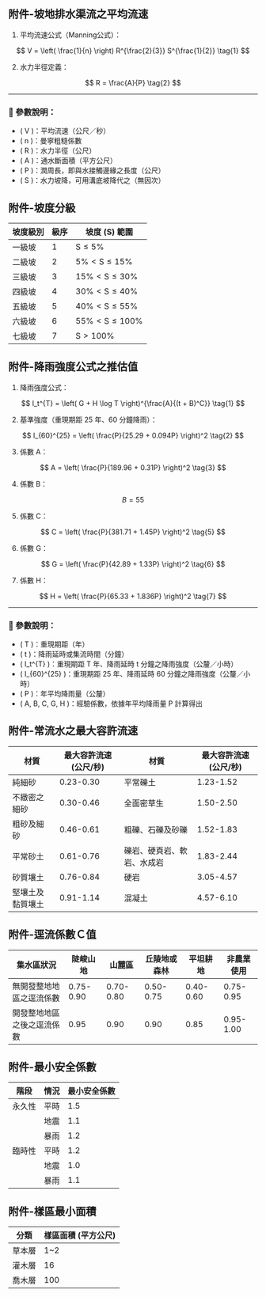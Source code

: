 ## 附件-坡地排水渠流之平均流速

1. 平均流速公式（Manning公式）：

$$
V = \left( \frac{1}{n} \right) R^{\frac{2}{3}} S^{\frac{1}{2}} \tag{1}
$$

2. 水力半徑定義：

$$
R = \frac{A}{P} \tag{2}
$$

---

### 📖 參數說明：

- \( V \)：平均流速（公尺／秒）  
- \( n \)：曼寧粗糙係數  
- \( R \)：水力半徑（公尺）  
- \( A \)：通水斷面積（平方公尺）  
- \( P \)：潤周長，即與水接觸邊緣之長度（公尺）  
- \( S \)：水力坡降，可用溝底坡降代之（無因次）  


## 附件-坡度分級

| 坡度級別 | 級序 | 坡度 (S) 範圍      |
|----------|------|--------------------|
| 一級坡   | 1    | $\text{S} \leq 5\%$   |
| 二級坡   | 2    | $5\% < \text{S} \leq 15\%$  |
| 三級坡   | 3    | $15\% < \text{S} \leq 30\%$ |
| 四級坡   | 4    | $30\% < \text{S} \leq 40\%$ |
| 五級坡   | 5    | $40\% < \text{S} \leq 55\%$ |
| 六級坡   | 6    | $55\% < \text{S} \leq 100\%$|
| 七級坡   | 7    | $\text{S} > 100\%$  |


## 附件-降雨強度公式之推估值

1. 降雨強度公式：

$$
I_t^{T} = \left( G + H \log T \right)^{\frac{A}{(t + B)^C}} \tag{1}
$$

2. 基準強度（重現期距 25 年、60 分鐘降雨）：

$$
I_{60}^{25} = \left( \frac{P}{25.29 + 0.094P} \right)^2 \tag{2}
$$

3. 係數 A：

$$
A = \left( \frac{P}{189.96 + 0.31P} \right)^2 \tag{3}
$$

4. 係數 B：

$$
B = 55 \tag{4}
$$

5. 係數 C：

$$
C = \left( \frac{P}{381.71 + 1.45P} \right)^2 \tag{5}
$$

6. 係數 G：

$$
G = \left( \frac{P}{42.89 + 1.33P} \right)^2 \tag{6}
$$

7. 係數 H：

$$
H = \left( \frac{P}{65.33 + 1.836P} \right)^2 \tag{7}
$$

---

### 📖 參數說明：

- \( T \)：重現期距（年）  
- \( t \)：降雨延時或集流時間（分鐘）  
- \( I_t^{T} \)：重現期距 T 年、降雨延時 t 分鐘之降雨強度（公釐／小時）  
- \( I_{60}^{25} \)：重現期距 25 年、降雨延時 60 分鐘之降雨強度（公釐／小時）  
- \( P \)：年平均降雨量（公釐）  
- \( A, B, C, G, H \)：經驗係數，依據年平均降雨量 P 計算得出  


## 附件-常流水之最大容許流速

| 材質         | 最大容許流速 (公尺/秒) | 材質             | 最大容許流速 (公尺/秒) |
|--------------|----------------------|------------------|----------------------|
| 純細砂       | 0.23-0.30            | 平常礫土         | 1.23-1.52            |
| 不緻密之細砂 | 0.30-0.46            | 全面密草生       | 1.50-2.50            |
| 粗砂及細砂   | 0.46-0.61            | 粗礫、石礫及砂礫 | 1.52-1.83            |
| 平常砂土     | 0.61-0.76            | 礫岩、硬頁岩、軟岩、水成岩 | 1.83-2.44            |
| 砂質壤土     | 0.76-0.84            | 硬岩             | 3.05-4.57            |
| 堅壤土及黏質壤土 | 0.91-1.14            | 混凝土           | 4.57-6.10            |


## 附件-逕流係數Ｃ值

| 集水區狀況             | 陡峻山地 | 山麓區 | 丘陵地或森林 | 平坦耕地 | 非農業使用 |
|----------------------|----------|--------|--------------|----------|------------|
| 無開發整地地區之逕流係數 | 0.75-0.90 | 0.70-0.80 | 0.50-0.75    | 0.40-0.60 | 0.75-0.95  |
| 開發整地地區之後之逕流係數 | 0.95     | 0.90   | 0.90         | 0.85     | 0.95-1.00  |


## 附件-最小安全係數

| 階段   | 情況 | 最小安全係數 |
|--------|------|--------------|
| 永久性 | 平時 | 1.5          |
|        | 地震 | 1.1          |
|        | 暴雨 | 1.2          |
| 臨時性 | 平時 | 1.2          |
|        | 地震 | 1.0          |
|        | 暴雨 | 1.1          |



## 附件-樣區最小面積

| 分類   | 樣區面積 (平方公尺) |
|--------|-------------------|
| 草本層 | 1~2               |
| 灌木層 | 16                |
| 喬木層 | 100               |